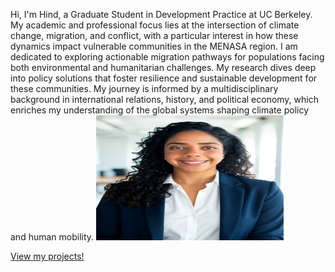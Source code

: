 Hi, I'm Hind, a Graduate Student in Development Practice at UC Berkeley. My academic and professional focus lies at the intersection of climate change, migration, and conflict, with a particular interest in how these dynamics impact vulnerable communities in the MENASA region.
I am dedicated to exploring actionable migration pathways for populations facing both environmental and humanitarian challenges. My research dives deep into policy solutions that foster resilience and sustainable development for these communities.
My journey is informed by a multidisciplinary background in international relations, history, and political economy, which enriches my understanding of the global systems shaping climate policy and human mobility.
<img src="https://raw.githubusercontent.com/halboom/halboom.github.io/main/11---015-aPA-k0jL5Wg.jpeg" alt="My Profile Picture" width="300" height="200">

[View my projects!](projects.md)



